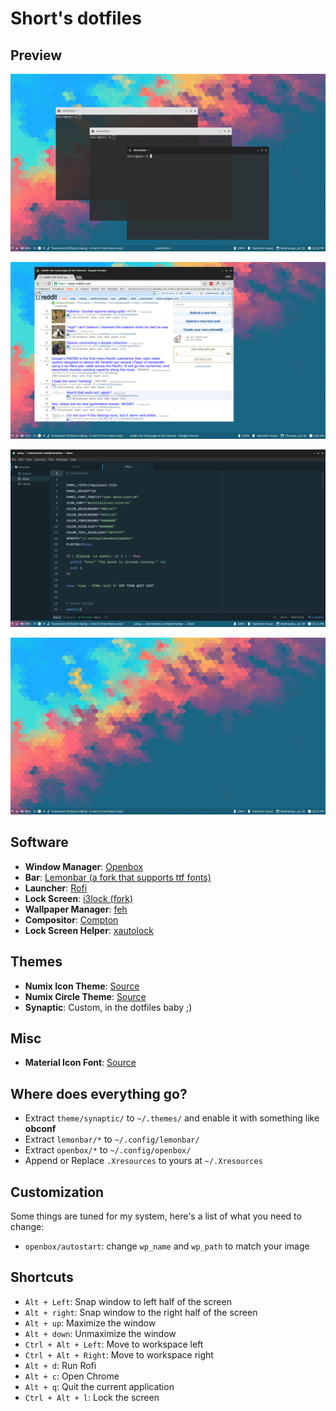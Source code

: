 # Short's dotfiles
## Preview
![](/screenshots/1.png)

![](/screenshots/2.png)

![](/screenshots/3.png)

![](/screenshots/4.png)

## Software
+ **Window Manager**: [Openbox](http://openbox.org/wiki/Main_Page)
+ **Bar**: [Lemonbar (a fork that supports ttf fonts)](https://github.com/krypt-n/bar)
+ **Launcher**: [Rofi](https://davedavenport.github.io/rofi/)
+ **Lock Screen**: [i3lock (fork)](https://github.com/Lixxia/i3lock)
+ **Wallpaper Manager**: [feh](https://github.com/derf/feh)
+ **Compositor**: [Compton](https://github.com/chjj/compton)
+ **Lock Screen Helper**: [xautolock](http://freecode.com/projects/xautolock)

## Themes
+ **Numix Icon Theme**: [Source](https://github.com/numixproject/numix-gtk-theme)
+ **Numix Circle Theme**: [Source](https://github.com/numixproject/numix-icon-theme-circle)
+ **Synaptic**: Custom, in the dotfiles baby ;)

## Misc
+ **Material Icon Font**: [Source](https://design.google.com/icons/)

## Where does everything go?
+ Extract `theme/synaptic/` to `~/.themes/` and enable it with something like **obconf**
+ Extract `lemonbar/*` to `~/.config/lemonbar/`
+ Extract `openbox/*` to `~/.config/openbox/`
+ Append or Replace `.Xresources` to yours at `~/.Xresources`

## Customization
Some things are tuned for my system, here's a list of what you need to change:

+ `openbox/autostart`: change `wp_name` and `wp_path` to match your image

## Shortcuts
+ `Alt + Left`: Snap window to left half of the screen
+ `Alt + right`: Snap window to the right half of the screen
+ `Alt + up`: Maximize the window
+ `Alt + down`: Unmaximize the window
+ `Ctrl + Alt + Left`: Move to workspace left
+ `Ctrl + Alt + Right`: Move to workspace right
+ `Alt + d`: Run Rofi
+ `Alt + c`: Open Chrome
+ `Alt + q`: Quit the current application
+ `Ctrl + Alt + l`: Lock the screen
